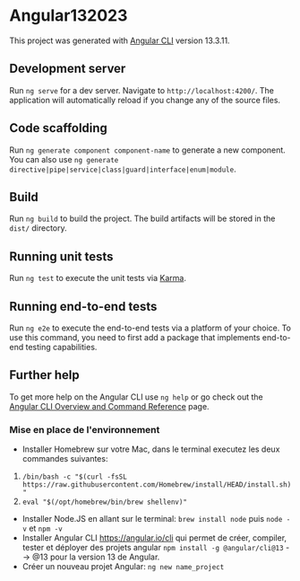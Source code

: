 # Angular132023

This project was generated with [Angular CLI](https://github.com/angular/angular-cli) version 13.3.11.

## Development server

Run `ng serve` for a dev server. Navigate to `http://localhost:4200/`. The application will automatically reload if you change any of the source files.

## Code scaffolding

Run `ng generate component component-name` to generate a new component. You can also use `ng generate directive|pipe|service|class|guard|interface|enum|module`.

## Build

Run `ng build` to build the project. The build artifacts will be stored in the `dist/` directory.

## Running unit tests

Run `ng test` to execute the unit tests via [Karma](https://karma-runner.github.io).

## Running end-to-end tests

Run `ng e2e` to execute the end-to-end tests via a platform of your choice. To use this command, you need to first add a package that implements end-to-end testing capabilities.

## Further help

To get more help on the Angular CLI use `ng help` or go check out the [Angular CLI Overview and Command Reference](https://angular.io/cli) page.

### Mise en place de l'environnement

* Installer Homebrew sur votre Mac, dans le terminal executez les deux commandes suivantes:
1) `/bin/bash -c "$(curl -fsSL https://raw.githubusercontent.com/Homebrew/install/HEAD/install.sh)"`
2) `eval "$(/opt/homebrew/bin/brew shellenv)"`
* Installer Node.JS en allant sur le terminal: `brew install node` puis `node -v` et `npm -v`
* Installer Angular CLI https://angular.io/cli qui permet de créer, compiler, tester et déployer des projets angular `npm install -g @angular/cli@13` --> @13 pour la version 13 de Angular.
* Créer un nouveau projet Angular: `ng new name_project` 
